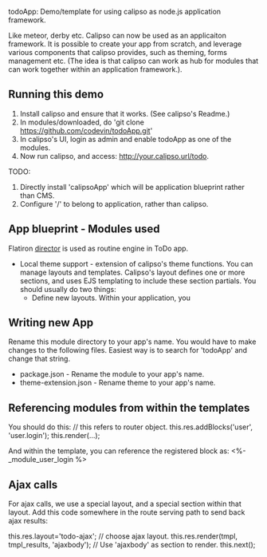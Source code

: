 todoApp: Demo/template for using calipso as node.js application framework.

Like meteor, derby etc. Calipso can now be used as an applicaiton framework. 
It is possible to create your app from scratch, and leverage various components that calipso provides, such as theming, forms management etc.  (The idea is that calipso can work as hub for modules that can work together within an application framework.).

## Running this demo
1. Install calipso and ensure that it works. (See calipso's Readme.)
2. In modules/downloaded, do 'git clone https://github.com/codevin/todoApp.git'
3. In calipso's UI, login as admin and enable todoApp as one of the modules.
4. Now run calipso, and access: http://your.calipso.url/todo.  

TODO: 
1. Directly install 'calipsoApp' which will be application blueprint rather than CMS.
2. Configure '/' to belong to application, rather than calipso. 

## App blueprint - Modules used

Flatiron <a href="https://github.com/flatiron/director">director</a> is used as routine engine in ToDo app.  

* Local theme support - extension of calipso's theme functions. You can manage layouts and templates. Calipso's layout defines one or more sections, and uses EJS templating to include these section partials. You should usually do two things:
  * Define new layouts. 
Within your application, you 

 

## Writing new App 

Rename this module directory to your app's name. You would have to make changes to the following files. Easiest way is to search for 'todoApp' and change that string.

* package.json - Rename the module to your app's name.
* theme-extension.json  - Rename theme to your app's name.

## Referencing modules from within the templates

You should do this: 
    // this refers to router object.
    this.res.addBlocks('user', 'user.login'); 
    this.render(...);

And within the template, you can reference the registered block as:
    <%- _module_user_login %> 


## Ajax calls

For ajax calls, we use a special layout, and a special section within that layout. Add this code somewhere in the route serving path to send back ajax results:

   this.res.layout='todo-ajax';  // choose ajax layout.
   this.res.render(tmpl, tmpl_results, 'ajaxbody'); // Use 'ajaxbody' as section to render.
   this.next();




